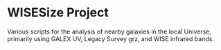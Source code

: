 # WISESize Project
Various scripts for the analysis of nearby galaxies in the local Universe, primarily using GALEX UV, Legacy Survey grz,  and WISE infrared bands.
